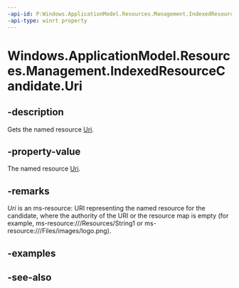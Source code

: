 ----api-id: P:Windows.ApplicationModel.Resources.Management.IndexedResourceCandidate.Uri
-api-type: winrt property
---<!-- Property syntaxpublic Windows.Foundation.Uri Uri { get; }--># Windows.ApplicationModel.Resources.Management.IndexedResourceCandidate.Uri## -descriptionGets the named resource [Uri](../windows.foundation/uri.md).## -property-valueThe named resource [Uri](../windows.foundation/uri.md).## -remarks*Uri* is an ms-resource: URI representing the named resource for the candidate, where the authority of the URI or the resource map is empty (for example, ms-resource:///Resources/String1 or ms-resource:///Files/images/logo.png).## -examples## -see-also